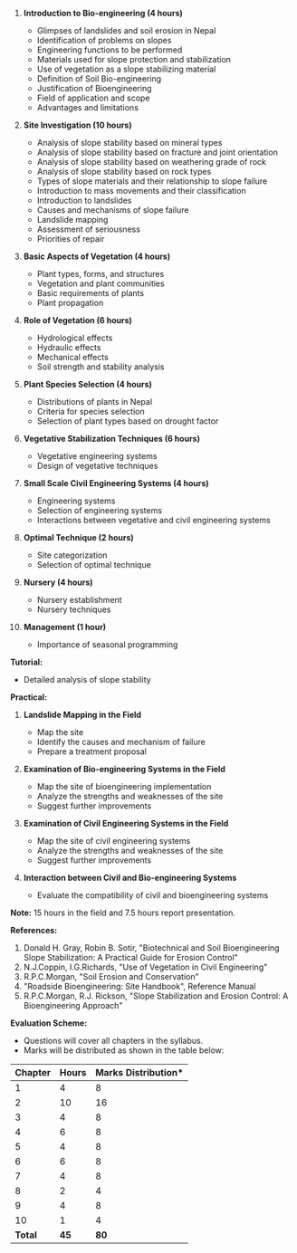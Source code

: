 1. **Introduction to Bio-engineering (4 hours)**
    * Glimpses of landslides and soil erosion in Nepal
    * Identification of problems on slopes
    * Engineering functions to be performed
    * Materials used for slope protection and stabilization
    * Use of vegetation as a slope stabilizing material
    * Definition of Soil Bio-engineering
    * Justification of Bioengineering
    * Field of application and scope
    * Advantages and limitations

2. **Site Investigation (10 hours)**
    * Analysis of slope stability based on mineral types
    * Analysis of slope stability based on fracture and joint orientation
    * Analysis of slope stability based on weathering grade of rock
    * Analysis of slope stability based on rock types
    * Types of slope materials and their relationship to slope failure
    * Introduction to mass movements and their classification
    * Introduction to landslides
    * Causes and mechanisms of slope failure
    * Landslide mapping
    * Assessment of seriousness
    * Priorities of repair

3. **Basic Aspects of Vegetation (4 hours)**
    * Plant types, forms, and structures
    * Vegetation and plant communities
    * Basic requirements of plants
    * Plant propagation

4. **Role of Vegetation (6 hours)**
    * Hydrological effects
    * Hydraulic effects
    * Mechanical effects
    * Soil strength and stability analysis

5. **Plant Species Selection (4 hours)**
    * Distributions of plants in Nepal
    * Criteria for species selection
    * Selection of plant types based on drought factor

6. **Vegetative Stabilization Techniques (6 hours)**
    * Vegetative engineering systems
    * Design of vegetative techniques

7. **Small Scale Civil Engineering Systems (4 hours)**
    * Engineering systems
    * Selection of engineering systems
    * Interactions between vegetative and civil engineering systems

8. **Optimal Technique (2 hours)**
    * Site categorization
    * Selection of optimal technique

9. **Nursery (4 hours)**
    * Nursery establishment
    * Nursery techniques

10. **Management (1 hour)**
    * Importance of seasonal programming

**Tutorial:**

* Detailed analysis of slope stability

**Practical:**

1. **Landslide Mapping in the Field**
    * Map the site
    * Identify the causes and mechanism of failure
    * Prepare a treatment proposal

2. **Examination of Bio-engineering Systems in the Field**
    * Map the site of bioengineering implementation
    * Analyze the strengths and weaknesses of the site
    * Suggest further improvements

3. **Examination of Civil Engineering Systems in the Field**
    * Map the site of civil engineering systems
    * Analyze the strengths and weaknesses of the site
    * Suggest further improvements

4. **Interaction between Civil and Bio-engineering Systems**
    * Evaluate the compatibility of civil and bioengineering systems

**Note:** 15 hours in the field and 7.5 hours report presentation.

**References:**

1. Donald H. Gray, Robin B. Sotir, "Biotechnical and Soil Bioengineering Slope Stabilization: A Practical Guide for Erosion Control"
2. N.J.Coppin, I.G.Richards, "Use of Vegetation in Civil Engineering"
3. R.P.C.Morgan, "Soil Erosion and Conservation"
4. "Roadside Bioengineering: Site Handbook", Reference Manual
5. R.P.C.Morgan, R.J. Rickson, "Slope Stabilization and Erosion Control: A Bioengineering Approach"

**Evaluation Scheme:**

* Questions will cover all chapters in the syllabus.
* Marks will be distributed as shown in the table below:

| Chapter   | Hours  | Marks Distribution* |
| --------- | ------ | ------------------- |
| 1         | 4      | 8                   |
| 2         | 10     | 16                  |
| 3         | 4      | 8                   |
| 4         | 6      | 8                   |
| 5         | 4      | 8                   |
| 6         | 6      | 8                   |
| 7         | 4      | 8                   |
| 8         | 2      | 4                   |
| 9         | 4      | 8                   |
| 10        | 1      | 4                   |
| **Total** | **45** | **80**              |

